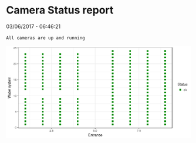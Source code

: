 Camera Status report
================
03/06/2017 - 06:46:21

    All cameras are up and running

![](camreport_files/figure-markdown_github/unnamed-chunk-2-1.png)
